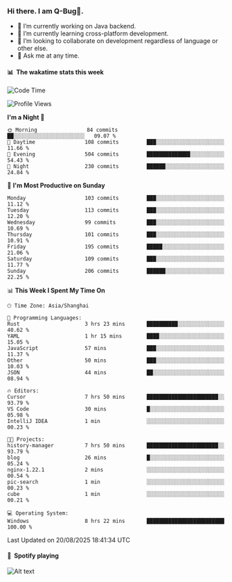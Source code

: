 ### Hi there. I am Q-Bug🐞.

- 🔭 I’m currently working on Java backend.
- 🌱 I’m currently learning cross-platform development.
- 👯 I’m looking to collaborate on development regardless of language or other else.
- 💬 Ask me at any time.

#### 📊 &nbsp;**The wakatime stats this week**  
<!--START_SECTION:waka-->
![Code Time](http://img.shields.io/badge/Code%20Time-348%20hrs%2030%20mins-blue)

![Profile Views](http://img.shields.io/badge/Profile%20Views-0-blue)

**I'm a Night 🦉** 

```text
🌞 Morning                84 commits          ██░░░░░░░░░░░░░░░░░░░░░░░   09.07 % 
🌆 Daytime                108 commits         ███░░░░░░░░░░░░░░░░░░░░░░   11.66 % 
🌃 Evening                504 commits         ██████████████░░░░░░░░░░░   54.43 % 
🌙 Night                  230 commits         ██████░░░░░░░░░░░░░░░░░░░   24.84 % 
```
📅 **I'm Most Productive on Sunday** 

```text
Monday                   103 commits         ███░░░░░░░░░░░░░░░░░░░░░░   11.12 % 
Tuesday                  113 commits         ███░░░░░░░░░░░░░░░░░░░░░░   12.20 % 
Wednesday                99 commits          ███░░░░░░░░░░░░░░░░░░░░░░   10.69 % 
Thursday                 101 commits         ███░░░░░░░░░░░░░░░░░░░░░░   10.91 % 
Friday                   195 commits         █████░░░░░░░░░░░░░░░░░░░░   21.06 % 
Saturday                 109 commits         ███░░░░░░░░░░░░░░░░░░░░░░   11.77 % 
Sunday                   206 commits         ██████░░░░░░░░░░░░░░░░░░░   22.25 % 
```


📊 **This Week I Spent My Time On** 

```text
🕑︎ Time Zone: Asia/Shanghai

💬 Programming Languages: 
Rust                     3 hrs 23 mins       ██████████░░░░░░░░░░░░░░░   40.62 % 
YAML                     1 hr 15 mins        ████░░░░░░░░░░░░░░░░░░░░░   15.05 % 
JavaScript               57 mins             ███░░░░░░░░░░░░░░░░░░░░░░   11.37 % 
Other                    50 mins             ███░░░░░░░░░░░░░░░░░░░░░░   10.03 % 
JSON                     44 mins             ██░░░░░░░░░░░░░░░░░░░░░░░   08.94 % 

🔥 Editors: 
Cursor                   7 hrs 50 mins       ███████████████████████░░   93.79 % 
VS Code                  30 mins             █░░░░░░░░░░░░░░░░░░░░░░░░   05.98 % 
IntelliJ IDEA            1 min               ░░░░░░░░░░░░░░░░░░░░░░░░░   00.23 % 

🐱‍💻 Projects: 
history-manager          7 hrs 50 mins       ███████████████████████░░   93.79 % 
blog                     26 mins             █░░░░░░░░░░░░░░░░░░░░░░░░   05.24 % 
nginx-1.22.1             2 mins              ░░░░░░░░░░░░░░░░░░░░░░░░░   00.54 % 
pic-search               1 min               ░░░░░░░░░░░░░░░░░░░░░░░░░   00.23 % 
cube                     1 min               ░░░░░░░░░░░░░░░░░░░░░░░░░   00.21 % 

💻 Operating System: 
Windows                  8 hrs 22 mins       █████████████████████████   100.00 % 
```


 Last Updated on 20/08/2025 18:41:34 UTC
<!--END_SECTION:waka-->

#### 🎵 &nbsp;**Spotify playing**  
![Alt text](https://spotify-recently-played-readme.vercel.app/api?user=e5y1o4x7kdt9kf2blu4wvmb4s&unique={true|1|on|yes})
